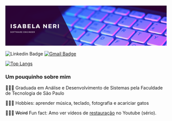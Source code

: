 ![Alt text](/banner2.png)

![Linkedin Badge](https://img.shields.io/badge/LinkedIn-e05297?style=flat&logo=linkedin&labelColor=e05297&link=https://www.linkedin.com/in/isabelaneri)
[![Gmail Badge](https://img.shields.io/badge/Gmail-e05297?style=flat&logo=Gmail&logoColor=white&link=mailto:isabelandss@gmail.com)](mailto:isabelandss@gmail.com)


[![Top Langs](https://github-readme-stats.vercel.app/api/top-langs/?username=isabelandss&layout=compact)]('')

### Um pouquinho sobre mim

👩🏾‍🎓 Graduada em Análise e Desenvolvimento de Sistemas pela Faculdade de Tecnologia de São Paulo

👩🏾‍🎨 Hobbies: aprender música, teclado, fotografia e acariciar gatos

💁🏾‍♀️ <del>Weird</del> Fun fact: Amo ver vídeos de [restauração](https://www.youtube.com/results?search_query=restoration) no Youtube (sério).
